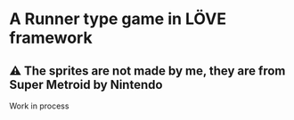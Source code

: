 # A Runner type game in LÖVE framework

## ⚠️ The sprites are not made by me, they are from Super Metroid by Nintendo

Work in process

